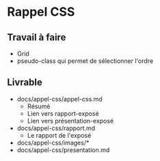 # Rappel CSS

## Travail à faire

- Grid
- pseudo-class qui permet de sélectionner l'ordre


## Livrable

- docs/appel-css/appel-css.md
  - Résumé
  - Lien vers rapport-exposé
  - Lien vers présentation-exposé
- docs/appel-css/rapport.md
  - Le rapport de l'exposé
- docs/appel-css/images/*
- docs/appel-css/presentation.md